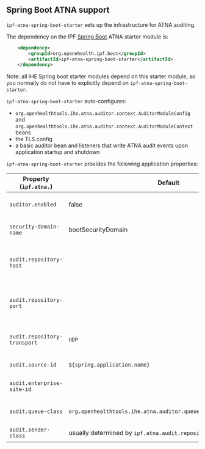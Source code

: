 ## Spring Boot ATNA support

`ipf-atna-spring-boot-starter` sets up the infrastructure for ATNA auditing.
 
The dependency on the IPF [Spring Boot] ATNA starter module is:

```xml
    <dependency>
        <groupId>org.openehealth.ipf.boot</groupId>
        <artifactId>ipf-atna-spring-boot-starter</artifactId>
    </dependency>
```

Note: all IHE Spring boot starter modules depend on this starter module, so you normally do not have to
explicitly depend on `ipf-atna-spring-boot-starter`.

`ipf-atna-spring-boot-starter` auto-configures:

* `org.openhealthtools.ihe.atna.auditor.context.AuditorModuleConfig` and `org.openhealthtools.ihe.atna.auditor.context.AuditorModuleContext` beans
* the TLS config
* a basic auditor bean and listeners that write ATNA audit events upon application startup and shutdown

`ipf-atna-spring-boot-starter` provides the following application properties:

| Property (`ipf.atna.`)       | Default               | Description                                         |
|------------------------------|-----------------------|-----------------------------------------------------|
| `auditor.enabled`            | false                 | Whether auditinh is enabled
| `security-domain-name`       | bootSecurityDomain    | ATNA domain name for the application
| `audit.repository-host`      |                       | Host of the ATNA repository to send the events to
| `audit.repository-port`      |                       | Port of the ATNA repository to send the events to
| `audit.repository-transport` | `UDP`               | ATNA transport: UDP, TLS, SYSLOG, BSD
| `audit.source-id`            | `${spring.application.name}` | Source ID for ATNA events
| `audit.enterprise-site-id`   |                       | Enterprise Site ID for ATNA events
| `audit.queue-class`          | `org.openhealthtools.ihe.atna.auditor.queue.SynchronousAuditQueue` | Queue implementation for auditing
| `audit.sender-class`         | usually determined by `ipf.atna.audit.repository-transport` | ATNA sender implementation


[Spring Boot]: http://projects.spring.io/spring-boot/
